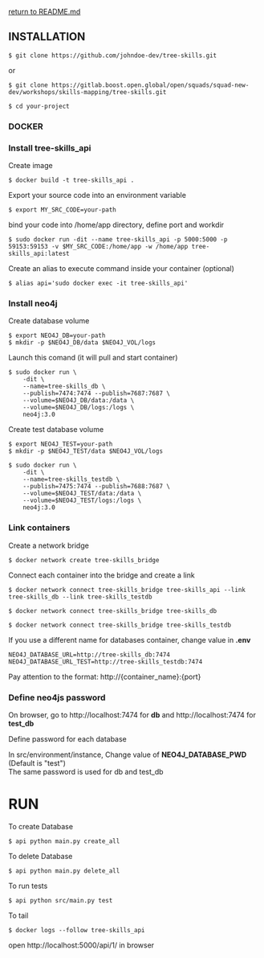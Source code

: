 [return to README.md](../README.md)

## INSTALLATION

```
$ git clone https://github.com/johndoe-dev/tree-skills.git
```

or 

```
$ git clone https://gitlab.boost.open.global/open/squads/squad-new-dev/workshops/skills-mapping/tree-skills.git
```
```
$ cd your-project
```

### DOCKER

### Install tree-skills_api

Create image
```
$ docker build -t tree-skills_api .
```
Export your source code into an environment variable
```
$ export MY_SRC_CODE=your-path
```
bind your code into /home/app directory, define  port and workdir
```
$ sudo docker run -dit --name tree-skills_api -p 5000:5000 -p 59153:59153 -v $MY_SRC_CODE:/home/app -w /home/app tree-skills_api:latest
```
Create an alias to execute command inside your container (optional)
```
$ alias api='sudo docker exec -it tree-skills_api'
```

### Install neo4j
Create database volume
```
$ export NEO4J_DB=your-path
$ mkdir -p $NEO4J_DB/data $NEO4J_VOL/logs
```
Launch this comand (it will pull and start container)
```
$ sudo docker run \
    -dit \
    --name=tree-skills_db \
    --publish=7474:7474 --publish=7687:7687 \
    --volume=$NEO4J_DB/data:/data \
    --volume=$NEO4J_DB/logs:/logs \
    neo4j:3.0
```
Create test database volume
```
$ export NEO4J_TEST=your-path
$ mkdir -p $NEO4J_TEST/data $NEO4J_VOL/logs
```
```
$ sudo docker run \
    -dit \
    --name=tree-skills_testdb \
    --publish=7475:7474 --publish=7688:7687 \
    --volume=$NEO4J_TEST/data:/data \
    --volume=$NEO4J_TEST/logs:/logs \
    neo4j:3.0
```

### Link containers
Create a network bridge
```
$ docker network create tree-skills_bridge
```

Connect each container into the bridge and create a link
```
$ docker network connect tree-skills_bridge tree-skills_api --link tree-skills_db --link tree-skills_testdb
```
```
$ docker network connect tree-skills_bridge tree-skills_db
```
```
$ docker network connect tree-skills_bridge tree-skills_testdb
```

If you use a different name for databases container, change value in **.env**
```
NEO4J_DATABASE_URL=http://tree-skills_db:7474
NEO4J_DATABASE_URL_TEST=http://tree-skills_testdb:7474
```

Pay attention to the format: http://{container_name}:{port}

### Define neo4js password

On browser, go to http://localhost:7474 for **db** and http://localhost:7474 for **test_db**

Define password for each database

In src/environment/instance, Change value of **NEO4J_DATABASE_PWD** (Default is "test")  
The same password is used for db and test_db



# RUN
To create Database
```
$ api python main.py create_all
```
To delete Database
```
$ api python main.py delete_all
```
To run tests
```
$ api python src/main.py test
```
To tail
```
$ docker logs --follow tree-skills_api
```

open http://localhost:5000/api/1/ in browser
